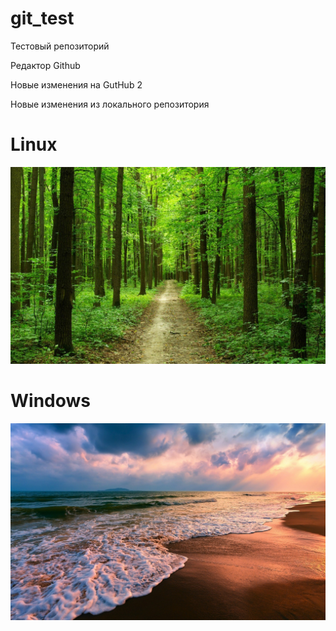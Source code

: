 # git_test
Тестовый репозиторий

Редактор Github

Новые изменения на GutHub 2

Новые изменения из локального репозитория

# Linux

![Linux](les.jpg)

# Windows

![Windows](more.jpg)
